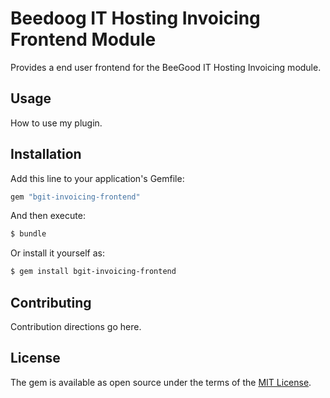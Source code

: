# Beedoog IT Hosting Invoicing Frontend Module
Provides a end user frontend for the BeeGood IT Hosting Invoicing module.

## Usage
How to use my plugin.

## Installation
Add this line to your application's Gemfile:

```ruby
gem "bgit-invoicing-frontend"
```

And then execute:
```bash
$ bundle
```

Or install it yourself as:
```bash
$ gem install bgit-invoicing-frontend
```

## Contributing
Contribution directions go here.

## License
The gem is available as open source under the terms of the [MIT License](https://opensource.org/licenses/MIT).
